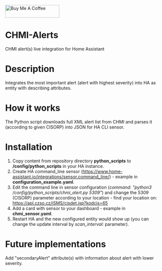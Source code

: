 <a href="https://www.buymeacoffee.com/IntExCZ" target="_blank"><img src="https://cdn.buymeacoffee.com/buttons/default-orange.png" alt="Buy Me A Coffee" height="41" width="174"></a>

# CHMI-Alerts
CHMI alert(s) live integration for Home Assistant

# Description
Integrates the most important alert (alert with highest severity) into HA as entity with describing attributes.

# How it works
The Python script downloads full XML alert list from CHMI and parses it (according to given CISORP) into JSON for HA CLI sensor.

# Installation
1. Copy content from repository directory **python_scripts** to **/config/python_scripts** in your HA instance.
2. Create HA command_line sensor (https://www.home-assistant.io/integrations/sensor.command_line/) - example in **configuration_example.yaml**.
3. Edit the command line in sensor configuration (*command: "python3 /config/python_scripts/chmi_alert.py 5309"*) and change the *5309* (CISORP) parameter according to your location - find your location on: https://apl.czso.cz/iSMS/cisdet.jsp?kodcis=65
4. Add a card with sensor to your dashboard - example in **chmi_sensor.yaml**.
5. Restart HA and the new configured entity would show up (you can change the update interval by *scan_interval:* parameter).

# Future implementations
Add "secondaryAlert" attribute(s) with information about alert with lower severity.
